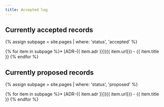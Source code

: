 ```yaml
---
title: Accepted log
---
```


## Currently accepted records

{% assign subpage = site.pages | where: 'status', 'accepted' %}

{% for item in subpage %}* [ADR-{{ item.adr }}]({{ item.url}}) - {{ item.title }}
{% endfor %}

## Currently proposed records

{% assign subpage = site.pages | where: 'status', 'proposed' %}

{% for item in subpage %}* [ADR-{{ item.adr }}]({{ item.url}}) - {{ item.title }}
{% endfor %}

<!-- ## Superseded records -->

<!-- ## Rejected records -->

<!-- ## Deprecated records -->
